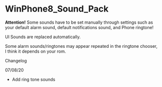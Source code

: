 # WinPhone8_Sound_Pack

**Attention!** Some sounds have to be set manually through settings such as your default alarm sound, default notifications sound, and Phone ringtone!

UI Sounds are replaced automatically.

Some alarm sounds/ringtones may appear repeated in the ringtone chooser, I think it depends on your rom.

Changelog 

07/08/20

- Add ring tone sounds


 
